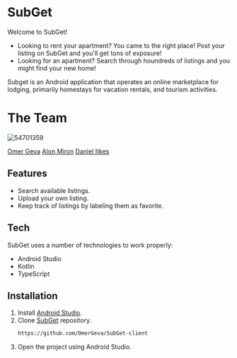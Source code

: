 
# SubGet

Welcome to SubGet!

- Looking to rent your apartment? You came to the right place! Post your listing on SubGet and you'll get tons of exposure!
- Looking for an apartment? Search through houndreds of listings and you might find your new home!

Subget is an Android application that operates an online marketplace for lodging, primarily homestays for vacation rentals, and tourism activities.

# The Team 

![54701359](https://user-images.githubusercontent.com/89524327/198267550-161e1b80-3f37-43b1-bd7e-ce5ab0449af5.jpg)

[Omer Geva](https://github.com/OmerGeva) [Alon Miron](https://github.com/alonmiron) [Daniel Itkes](https://github.com/DanielItkes) 

## Features

- Search available listings.
- Upload your own listing.
- Keep track of listings by labeling them as favorite.

## Tech

SubGet uses a number of technologies to work properly:

- Android Studio
- Kotlin
- TypeScript

## Installation
1. Install [Android Studio](https://developer.android.com/studio).
2. Clone [SubGet](https://github.com/OmerGeva/SubGet-client) repository.
   ```sh
   https://github.com/OmerGeva/SubGet-client
   ```
3. Open the project using Android Studio.
